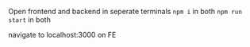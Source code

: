 Open frontend and backend in seperate terminals
`npm i` in both
`npm run start` in both

navigate to localhost:3000 on FE
